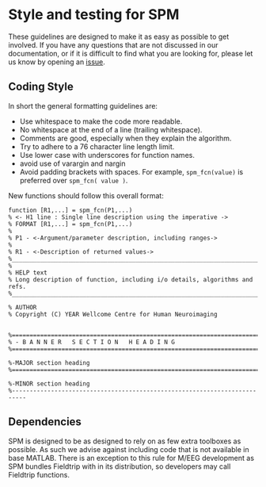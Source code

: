 # Style and testing for SPM

These guidelines are designed to make it as easy as possible to get involved.
If you have any questions that are not discussed in our documentation, or if it is
difficult to find what you are looking for, please let us know by opening an
[issue](https://github.com/spm/spm/issues).


## Coding Style

In short the general formatting guidelines are:

* Use whitespace to make the code more readable.
* No whitespace at the end of a line (trailing whitespace).
* Comments are good, especially when they explain the algorithm.
* Try to adhere to a 76 character line length limit.
* Use lower case with underscores for function names.
* avoid use of varargin and nargin
* Avoid padding brackets with spaces. For example, `spm_fcn(value)` is preferred over `spm_fcn( value )`.

New functions should follow this overall format:

```
function [R1,...] = spm_fcn(P1,...)
% <- H1 line : Single line description using the imperative ->
% FORMAT [R1,...] = spm_fcn(P1,...)
%
% P1 - <-Argument/parameter description, including ranges->
%
% R1 - <-Description of returned values->
%__________________________________________________________________________
%
% HELP text
% Long description of function, including i/o details, algorithms and refs.
%__________________________________________________________________________

% AUTHOR
% Copyright (C) YEAR Wellcome Centre for Human Neuroimaging


%==========================================================================
% - B A N N E R   S E C T I O N   H E A D I N G
%==========================================================================

%-MAJOR section heading
%==========================================================================

%-MINOR section heading
%--------------------------------------------------------------------------

```
## Dependencies
SPM is designed to be as designed to rely on as few extra toolboxes as possible. As such we advise against including code that is not available in base MATLAB. There is an exception to this rule for M/EEG development as SPM bundles Fieldtrip with in its distribution, so developers may call Fieldtrip functions. 
 